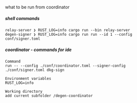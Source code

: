 what to be run from coordinator


##### shell commands
```shell
relay-server ❯ RUST_LOG=info cargo run --bin relay-server
degen-signer ❯ RUST_LOG=info cargo run run --id 1 --config conf/signer.toml
```

##### coordinator - commands for ide
```shell
Command
run -- --config ./conf/coordinator.toml --signer-config ./conf/signer.toml dkg-sign

Environment variables
RUST_LOG=info

Working directory
add current subfolder /degen-coordinator
```




